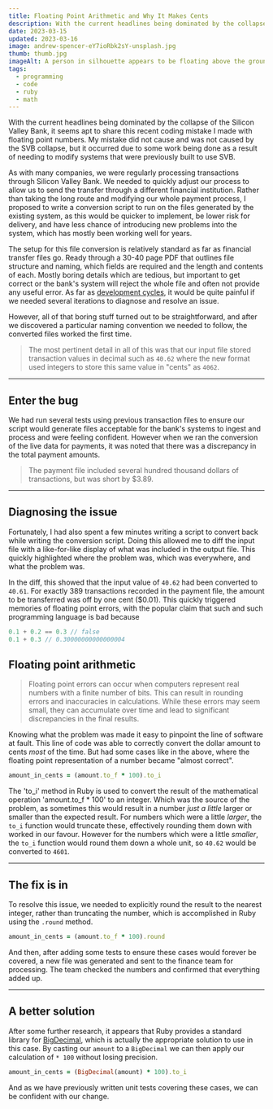 ```yaml
---
title: Floating Point Arithmetic and Why It Makes Cents
description: With the current headlines being dominated by the collapse of the Silicon Valley Bank, it seems apt to share this recent coding mistake I made with floating point numbers
date: 2023-03-15
updated: 2023-03-16
image: andrew-spencer-eY7ioRbk2sY-unsplash.jpg
thumb: thumb.jpg
imageAlt: A person in silhouette appears to be floating above the ground
tags:
  - programming
  - code
  - ruby
  - math
---
```

With the current headlines being dominated by the collapse of the Silicon Valley Bank, it seems apt to share this recent coding mistake I made with floating point numbers. My mistake did not cause and was not caused by the SVB collapse, but it occurred due to some work being done as a result of needing to modify systems that were previously built to use SVB.

As with many companies, we were regularly processing transactions through Silicon Valley Bank. We needed to quickly adjust our process to allow us to send the transfer through a different financial institution. Rather than taking the long route and modifying our whole payment process, I proposed to write a conversion script to run on the files generated by the existing system, as this would be quicker to implement, be lower risk for delivery, and have less chance of introducing new problems into the system, which has mostly been working well for years.

The setup for this file conversion is relatively standard as far as financial transfer files go. Ready through a 30-40 page PDF that outlines file structure and naming, which fields are required and the length and contents of each. Mostly boring details which are tedious, but important to get correct or the bank's system will reject the whole file and often not provide any useful error. As far as [development cycles](https://martinfowler.com/articles/developer-effectiveness.html), it would be quite painful if we needed several iterations to diagnose and resolve an issue.

However, all of that boring stuff turned out to be straightforward, and after we discovered a particular naming convention we needed to follow, the converted files worked the first time.

> The most pertinent detail in all of this was that our input file stored transaction values in decimal such as `40.62` where the new format used integers to store this same value in "cents" as `4062`.

---

## Enter the bug

We had run several tests using previous transaction files to ensure our script would generate files acceptable for the bank's systems to ingest and process and were feeling confident. However when we ran the conversion of the live data for payments, it was noted that there was a discrepancy in the total payment amounts.

> The payment file included several hundred thousand dollars of transactions, but was short by $3.89.

---

## Diagnosing the issue

Fortunately, I had also spent a few minutes writing a script to convert back while writing the conversion script. Doing this allowed me to diff the input file with a like-for-like display of what was included in the output file. This quickly highlighted where the problem was, which was everywhere, and what the problem was.

In the diff, this showed that the input value of `40.62` had been converted to `40.61`. For exactly 389 transactions recorded in the payment file, the amount to be transferred was off by one cent ($0.01). This quickly triggered memories of floating point errors, with the popular claim that such and such programming language is bad because

```js
0.1 + 0.2 == 0.3 // false
0.1 + 0.3 // 0.30000000000000004
```

## Floating point arithmetic

> Floating point errors can occur when computers represent real numbers with a finite number of bits. This can result in rounding errors and inaccuracies in calculations. While these errors may seem small, they can accumulate over time and lead to significant discrepancies in the final results.

Knowing what the problem was made it easy to pinpoint the line of software at fault. This line of code was able to correctly convert the dollar amount to cents *most* of the time. But had some cases like in the above, where the floating point representation of a number became "almost correct".

```ruby
amount_in_cents = (amount.to_f * 100).to_i
```

The 'to_i' method in Ruby is used to convert the result of the mathematical operation 'amount.to_f * 100' to an integer. Which was the source of the problem, as sometimes this would result in a number _just a little_ larger or smaller than the expected result. For numbers which were a little _larger_, the `to_i` function would truncate these, effectively rounding them down with worked in our favour. However for the numbers which were a little _smaller_, the `to_i` function would round them down a whole unit, so `40.62` would be converted to `4601`.

---

## The fix is in

To resolve this issue, we needed to explicitly round the result to the nearest integer, rather than truncating the number, which is accomplished in Ruby using the `.round` method.

```ruby
amount_in_cents = (amount.to_f * 100).round
```

And then, after adding some tests to ensure these cases would forever be covered, a new file was generated and sent to the finance team for processing. The team checked the numbers and confirmed that everything added up.

---
## A better solution
After some further research, it appears that Ruby provides a standard library for [BigDecimal](https://ruby-doc.org/stdlib-3.1.0/libdoc/bigdecimal/rdoc/BigDecimal.html), which is actually the appropriate solution to use in this case. By casting our `amount` to a `BigDecimal` we can then apply our calculation of `* 100` without losing precision.

```ruby
amount_in_cents = (BigDecimal(amount) * 100).to_i
```

And as we have previously written unit tests covering these cases, we can be confident with our change.